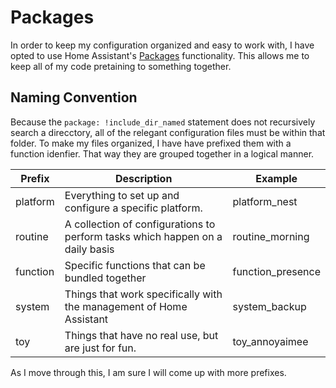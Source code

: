 # Packages

In order to keep my configuration organized and easy to work with, I have opted 
to use Home Assistant's 
[Packages](https://www.home-assistant.io/docs/configuration/packages/) 
functionality. This allows me to keep all of my code pretaining to something
together.

## Naming Convention

Because the ```package: !include_dir_named``` statement does not recursively
search a direcctory, all of the relegant configuration files must be within
that folder. To make my files organized, I have have prefixed them with a
function idenfier. That way they are grouped together in a logical manner.

Prefix | Description | Example
--- | --- | ---
platform | Everything to set up and configure a specific platform. | platform_nest
routine | A collection of configurations to perform tasks which happen on a daily basis | routine_morning
function | Specific functions that can be bundled together | function_presence
system | Things that work specifically with  the management of Home Assistant | system_backup
toy | Things that have no real use, but are just for fun. | toy_annoyaimee

As I move through this, I am sure I will come up with more prefixes.